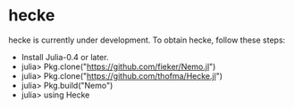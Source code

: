 # hecke

hecke is currently under development. To obtain hecke, follow these steps:
- Install Julia-0.4 or later.
- julia> Pkg.clone("https://github.com/fieker/Nemo.jl")
- julia> Pkg.clone("https://github.com/thofma/Hecke.jl")
- julia> Pkg.build("Nemo")
- julia> using Hecke
